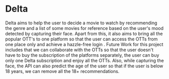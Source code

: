 # Delta
Delta aims to help the user to decide a movie to watch by recommending the genre and a list of some movies for reference based on the user's mood detected by capturing their face. Apart from this, it also aims to bring all the popular OTT's to one platform so that the user can access the OTTs from one place only and achieve a hazzle-free login .   Future Work for this project includes that we can collaborate with the OTTs so that the user doesn't have to buy the subscription of the platforms separately, the user can buy only one Delta subscription and enjoy all the OTTs. Also, while capturing the face, the API can also predict the age of the user so that if the user is below 18 years, we can remove all the 18+ recommendations.
